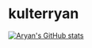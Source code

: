 # kulterryan
[![Aryan's GitHub stats](https://github-readme-stats.vercel.app/api?username=kulterryan)](https://github.com/kulterryan/github-readme-stats)